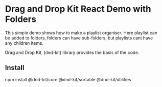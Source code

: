 # Drag and Drop Kit React Demo with Folders

This simple demo shows how to make a playlist organiser. Here playlist can be added to folders, folders can have sub-folders, but playlists cant have any children items.

Drag and Drop Kit, (dnd-kit) library provides the basis of the code.

## Install

npm install @dnd-kit/core @dnd-kit/sortable @dnd-kit/utilities
